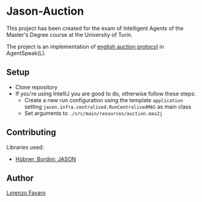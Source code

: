 # Jason-Auction
This project has been created for the exam of Intelligent Agents of the Master's Degree course at the University of Turin.

The project is an implementation of [english auction protocol](http://www.fipa.org/specs/fipa00031/XC00031F.pdf) in AgentSpeak(L).

## Setup
- Clone repository
- If you're using IntelliJ you are good to do, otherwise follow these steps:
  - Create a new run configuration using the template `application` setting `jason.infra.centralised.RunCentralisedMAS` as main class
  - Set arguments to `./src/main/resources/auction.mas2j`

## Contributing
Libraries used:
- [Hübner, Bordini: JASON](http://jason.sourceforge.net/)

## Author
[Lorenzo Favaro](https://github.com/lorenzofavaro)

